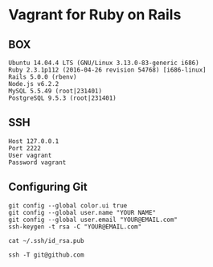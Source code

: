 Vagrant for Ruby on Rails
============================

BOX
---

    Ubuntu 14.04.4 LTS (GNU/Linux 3.13.0-83-generic i686)
    Ruby 2.3.1p112 (2016-04-26 revision 54768) [i686-linux]
    Rails 5.0.0 (rbenv)
    Node.js v6.2.2
    MySQL 5.5.49 (root|231401)
    PostgreSQL 9.5.3 (root|231401)
    
SSH
---

    Host 127.0.0.1
    Port 2222
    User vagrant
    Password vagrant

Configuring Git
---------------

    git config --global color.ui true
    git config --global user.name "YOUR NAME"
    git config --global user.email "YOUR@EMAIL.com"
    ssh-keygen -t rsa -C "YOUR@EMAIL.com"

    cat ~/.ssh/id_rsa.pub

    ssh -T git@github.com
